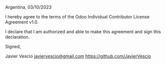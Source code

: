 Argentina, 03/10/2023

I hereby agree to the terms of the Odoo Individual Contributor License
Agreement v1.0.

I declare that I am authorized and able to make this agreement and sign this
declaration.

Signed,

Javier Vescio javiervescio@gmail.com https://github.com/JavierVescio
